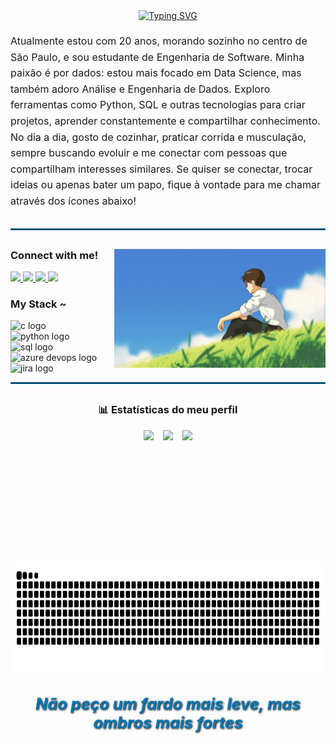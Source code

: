 <!-- Saudação digitada -->
<div align="center" style="margin-bottom: 20px;">
  <a href="https://git.io/typing-svg">
    <img src="https://readme-typing-svg.demolab.com?font=Fira+Code&weight=500&size=22&pause=1000&color=0077B5&center=true&vCenter=true&random=false&width=524&lines=%E2%8A%B9+Welcome+to+my+profile!+%CB%99%E1%B5%95%CB%99+%E2%8A%B9+" alt="Typing SVG">
  </a>
</div>

<!-- Sobre mim -->
<div style="display:flex; flex-wrap: wrap; gap: 20px; align-items: center; margin-bottom: 30px;">
  <div style="flex:1; min-width: 250px; font-size: 16px; line-height: 1.6;">
    Atualmente estou com 20 anos, morando sozinho no centro de São Paulo, e sou estudante de Engenharia de Software. Minha paixão é por dados: estou mais focado em Data Science, mas também adoro Análise e Engenharia de Dados.  
    Exploro ferramentas como Python, SQL e outras tecnologias para criar projetos, aprender constantemente e compartilhar conhecimento.  
    No dia a dia, gosto de cozinhar, praticar corrida e musculação, sempre buscando evoluir e me conectar com pessoas que compartilham interesses similares.  
    Se quiser se conectar, trocar ideias ou apenas bater um papo, fique à vontade para me chamar através dos ícones abaixo!
  </div>
</div>

<hr style="border:1px solid #0077B5; margin-bottom: 30px;">

<!-- GIF à direita com ícones e stack à esquerda, inspirado no exemplo -->
<img align="right" alt="Study GIF" height="190px" src="./src/StudyGid.gif">

<h3 align="left">Connect with me!</h3>
<a href="mailto:dudufedeli@outlook.com">
  <img src="https://img.shields.io/badge/-Email-0077B5?style=for-the-badge&logo=gmail&logoColor=white" />
</a>
<a href="https://www.linkedin.com/in/eduardo-fedeli-69174223b/">
  <img src="https://img.shields.io/badge/-LinkedIn-0077B5?style=for-the-badge&logo=linkedin&logoColor=white" />
</a>
<a href="https://www.instagram.com/du.fedeli/">
  <img src="https://img.shields.io/badge/-Instagram-0077B5?style=for-the-badge&logo=instagram&logoColor=white" />
</a>
<a href="https://eduardo-fedeli.notion.site/Eduardo-Fedeli-2770deb1a37d80f584c4f1ff1f17fa2a">
  <img src="https://img.shields.io/badge/-Portfolio-0077B5?style=for-the-badge&logo=notion&logoColor=white" />
</a>

<h3 align="left">My Stack ~</h3>
<div align="left">
  <img src="https://cdn.jsdelivr.net/gh/devicons/devicon/icons/c/c-original.svg" height="25" alt="c logo"  />
  <img width="8" />
  <img src="https://cdn.jsdelivr.net/gh/devicons/devicon/icons/python/python-original.svg" height="25" alt="python logo"  />
  <img width="8" />
  <img src="https://cdn.jsdelivr.net/gh/devicons/devicon/icons/mysql/mysql-original.svg" height="25" alt="sql logo"  />
  <img width="8" />
  <img src="https://cdn.jsdelivr.net/gh/devicons/devicon/icons/azure/azure-original.svg" height="25" alt="azure devops logo"  />
  <img width="8" />
  <img src="https://cdn.jsdelivr.net/gh/devicons/devicon/icons/jira/jira-original.svg" height="25" alt="jira logo"  />
</div>

<hr style="border:1px solid #0077B5; margin-bottom: 30px;">

<!-- Estatísticas do GitHub -->
<h3 align="center">📊 Estatísticas do meu perfil</h3>
<div align="center" style="display:flex; gap: 15px; flex-wrap: wrap; justify-content: center; margin-bottom: 30px;">
  <img height="180em" src="https://github-readme-stats.vercel.app/api?username=EduardoFedeli&show_icons=true&theme=radical&hide_border=true&bg_color=000000&title_color=0077B5&icon_color=0077B5" />
  <img height="180em" src="https://github-readme-stats.vercel.app/api/top-langs/?username=EduardoFedeli&layout=donut&theme=radical&hide_border=true&bg_color=000000&title_color=0077B5&icon_color=0077B5" />
  <img height="180em" src="https://streak-stats.demolab.com?user=EduardoFedeli&theme=radical&hide_border=true&background=000000&fire=0077B5"/>
</div>

<!-- Contribution Grid Snake -->
<div align="center" style="margin-bottom: 30px;">
  <img src="https://raw.githubusercontent.com/EduardoFedeli/EduardoFedeli/output/github-contribution-grid-snake-dark.svg" alt="github contribution grid snake animation" height="180em"/>
</div>

<!-- Frase final destacada -->
<h2 align="center" style="color:#0077B5; text-shadow: 1px 1px 3px #000000; margin-top:20px;">
 <big><b><i>Não peço um fardo mais leve, mas ombros mais fortes</i></b></big> 
</h2>



